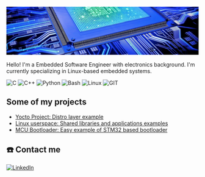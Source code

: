 ![Header](./github-image.jpeg)

Hello! I'm a Embedded Software Engineer with electronics background. I'm currently specializing in Linux-based embedded systems.

![C](https://img.shields.io/badge/C-00599C?style=for-the-badge&logo=c&logoColor=white) ![C++](https://img.shields.io/badge/c++-%2300599C.svg?style=for-the-badge&logo=c%2B%2B&logoColor=white) ![Python](https://img.shields.io/badge/python-3670A0?style=for-the-badge&logo=python&logoColor=ffdd54) ![Bash](https://img.shields.io/badge/GNU%20Bash-4EAA25?style=for-the-badge&logo=GNU%20Bash&logoColor=white) ![Linux](https://img.shields.io/badge/Linux-FCC624?style=for-the-badge&logo=linux&logoColor=black) ![GIT](https://img.shields.io/badge/GIT-E44C30?style=for-the-badge&logo=git&logoColor=white)

## Some of my projects

- [Yocto Project: Distro layer example](https://github.com/bloppan/meta-app)
- [Linux userspace: Shared libraries and applications examples](https://github.com/bloppan/linux_userspace)
- [MCU Bootloader: Easy example of STM32 based bootloader](https://github.com/bloppan/uc_bootloader)

## :phone: Contact me
[![LinkedIn](https://img.shields.io/badge/linkedin-%230077B5.svg?style=for-the-badge&logo=linkedin&logoColor=white)](https://www.linkedin.com/in/bloppan) 


